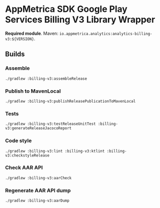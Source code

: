 # AppMetrica SDK Google Play Services Billing V3 Library Wrapper

**Required module**.
Maven: `io.appmetrica.analytics:analytics-billing-v3:${VERSION}`.

## Builds

### Assemble

`./gradlew :billing-v3:assembleRelease`

### Publish to MavenLocal

`./gradlew :billing-v3:publishReleasePublicationToMavenLocal`

### Tests

`./gradlew :billing-v3:testReleaseUnitTest :billing-v3:generateReleaseJacocoReport`

### Code style

`./gradlew :billing-v3:lint :billing-v3:ktlint :billing-v3:checkstyleRelease`

### Check AAR API

`./gradlew :billing-v3:aarCheck`

### Regenerate AAR API dump

`./gradlew :billing-v3:aarDump`
